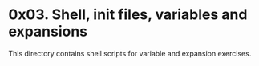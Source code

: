 # 0x03. Shell, init files, variables and expansions

This directory contains shell scripts for variable and expansion exercises.
